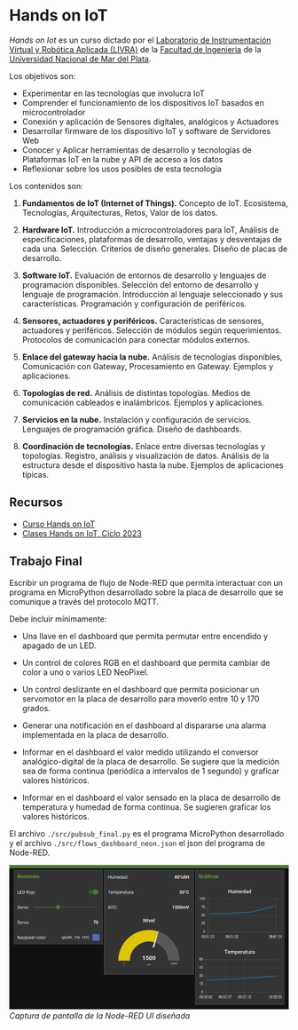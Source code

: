 # Hands on IoT

*Hands on Iot* es un curso dictado por el [Laboratorio de Instrumentación Virtual y Robótica Aplicada (LIVRA)](https://livra.fi.mdp.edu.ar/) de la [Facultad de Ingenieria](https://www.fi.mdp.edu.ar/) de la [Universidad Nacional de Mar del Plata](https://www.mdp.edu.ar/).

Los objetivos son:

- Experimentar en las tecnologías que involucra IoT
- Comprender el funcionamiento de los dispositivos IoT basados en microcontrolador
- Conexión y aplicación de Sensores digitales, analógicos y Actuadores
- Desarrollar firmware de los dispositivo IoT y software de Servidores Web
- Conocer y Aplicar herramientas de desarrollo y tecnologías de Plataformas IoT en la nube y API de acceso a los datos
- Reflexionar sobre los usos posibles de esta tecnología

Los contenidos son:

1. **Fundamentos de IoT (Internet of Things).** Concepto de IoT. Ecosistema, Tecnologías, Arquitecturas, Retos, Valor de los datos.

2. **Hardware IoT.** Introducción a microcontroladores para IoT, Análisis de especificaciones, plataformas de desarrollo, ventajas y desventajas de cada una. Selección. Criterios de diseño generales. Diseño de placas de desarrollo.

3. **Software IoT.** Evaluación de entornos de desarrollo y lenguajes de programación disponibles. Selección del entorno de desarrollo y lenguaje de programación. Introducción al lenguaje seleccionado y sus características. Programación y configuración de periféricos.

4. **Sensores, actuadores y periféricos.** Características de sensores, actuadores y periféricos. Selección de módulos según requerimientos. Protocolos de comunicación para conectar módulos externos.

5. **Enlace del gateway hacia la nube.** Análisis de tecnologías disponibles, Comunicación con Gateway, Procesamiento en Gateway. Ejemplos y aplicaciones.

6. **Topologías de red.** Análisis de distintas topologías. Medios de comunicación cableados e inalámbricos. Ejemplos y aplicaciones.

7. **Servicios en la nube.** Instalación y configuración de servicios. Lenguajes de programación gráfica. Diseño de dashboards.

8. **Coordinación de tecnologías.** Enlace entre diversas tecnologías y topologías. Registro, análisis y visualización de datos. Análisis de la estructura desde el dispositivo hasta la nube. Ejemplos de aplicaciones típicas.

## Recursos

- [Curso Hands on IoT](https://livra.fi.mdp.edu.ar/cursos/hands_on_iot/)
- [Clases Hands on IoT, Ciclo 2023](https://youtube.com/playlist?list=PLa6g4FD2PHEynB2oIQH629-fuNWOR_bHg&si=976-oCqbLv87YuOn)

## Trabajo Final

Escribir un programa de flujo de Node-RED que permita interactuar con un programa en MicroPython desarrollado sobre la placa de desarrollo que se comunique a través del protocolo MQTT.

Debe incluir mínimamente:

- Una llave en el dashboard que permita permutar entre encendido y apagado de un LED.

- Un control de colores RGB en el dashboard que permita cambiar de color a uno o varios LED NeoPixel.

- Un control deslizante en el dashboard que permita posicionar un servomotor en la placa de desarrollo para moverlo entre 10 y 170 grados.

- Generar una notificación en el dashboard al dispararse una alarma implementada en la placa de desarrollo.

- Informar en el dashboard el valor medido utilizando el conversor analógico-digital de la placa de desarrollo. Se sugiere que la medición sea de forma continua (periódica a intervalos de 1 segundo) y graficar valores históricos.

- Informar en el dashboard el valor sensado en la placa de desarrollo de temperatura y humedad de forma continua. Se sugieren graficar los valores históricos.

El archivo `./src/pubsub_final.py` es el programa MicroPython desarrollado y el archivo `./src/flows_dashboard_neon.json` el json del programa de Node-RED.

![](./docs/ui.png)
*Captura de pantalla de la Node-RED UI diseñada*